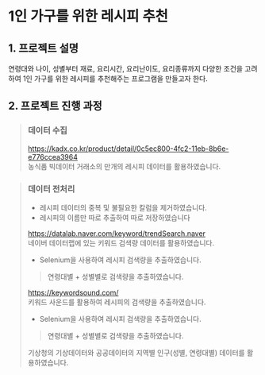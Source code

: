 # 1인 가구를 위한 레시피 추천

## 1. 프로젝트 설명
연령대와 나이, 성별부터 재료, 요리시간, 요리난이도, 요리종류까지 다양한 조건을 고려하여 1인 가구를 위한 레시피를 추천해주는 프로그램을 만들고자 한다.

## 2. 프로젝트 진행 과정
> ### 데이터 수집
> https://kadx.co.kr/product/detail/0c5ec800-4fc2-11eb-8b6e-e776ccea3964  
> 농식품 빅데이터 거래소의 만개의 레시피 데이터를 활용하였습니다.

> ### 데이터 전처리
> - 레시피 데이터의 중복 및 불필요한 칼럼을 제거하였습니다.
> - 레시피의 이름만 따로 추출하여 따로 저장하였습니다
>
> https://datalab.naver.com/keyword/trendSearch.naver  
> 네이버 데이터랩에 있는 키워드 검색량 데이터를 활용하였습니다.
> - Selenium을 사용하여 레시피 검색량을 추출하였습니다.
> > 연령대별 + 성별별로 검색량을 추출하였습니다.  
>
> https://keywordsound.com/  
> 키워드 사운드를 활용하여 레시피의 검색량을 추출하였습니다.  
> - Selenium을 사용하여 레시피 검색량을 추출하였습니다.
> >연령대별 + 성별별로 검색량을 추출하였습니다.
> 
> 기상청의 기상데이터와 공공데이터의 지역별 인구(성별, 연령대별) 데이터를 활용하였습니다.
> 